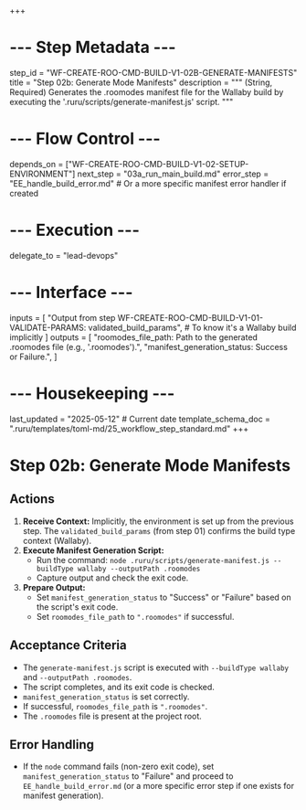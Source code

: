 +++
# --- Step Metadata ---
step_id = "WF-CREATE-ROO-CMD-BUILD-V1-02B-GENERATE-MANIFESTS"
title = "Step 02b: Generate Mode Manifests"
description = """
(String, Required) Generates the .roomodes manifest file for the Wallaby build
by executing the '.ruru/scripts/generate-manifest.js' script.
"""

# --- Flow Control ---
depends_on = ["WF-CREATE-ROO-CMD-BUILD-V1-02-SETUP-ENVIRONMENT"]
next_step = "03a_run_main_build.md"
error_step = "EE_handle_build_error.md" # Or a more specific manifest error handler if created

# --- Execution ---
delegate_to = "lead-devops"

# --- Interface ---
inputs = [
    "Output from step WF-CREATE-ROO-CMD-BUILD-V1-01-VALIDATE-PARAMS: validated_build_params", # To know it's a Wallaby build implicitly
]
outputs = [
    "roomodes_file_path: Path to the generated .roomodes file (e.g., '.roomodes').",
    "manifest_generation_status: Success or Failure.",
]

# --- Housekeeping ---
last_updated = "2025-05-12" # Current date
template_schema_doc = ".ruru/templates/toml-md/25_workflow_step_standard.md"
+++

# Step 02b: Generate Mode Manifests

## Actions

1.  **Receive Context:** Implicitly, the environment is set up from the previous step. The `validated_build_params` (from step 01) confirms the build type context (Wallaby).
2.  **Execute Manifest Generation Script:**
    *   Run the command: `node .ruru/scripts/generate-manifest.js --buildType wallaby --outputPath .roomodes`
    *   Capture output and check the exit code.
3.  **Prepare Output:**
    *   Set `manifest_generation_status` to "Success" or "Failure" based on the script's exit code.
    *   Set `roomodes_file_path` to `".roomodes"` if successful.

## Acceptance Criteria

*   The `generate-manifest.js` script is executed with `--buildType wallaby` and `--outputPath .roomodes`.
*   The script completes, and its exit code is checked.
*   `manifest_generation_status` is set correctly.
*   If successful, `roomodes_file_path` is `".roomodes"`.
*   The `.roomodes` file is present at the project root.

## Error Handling

*   If the `node` command fails (non-zero exit code), set `manifest_generation_status` to "Failure" and proceed to `EE_handle_build_error.md` (or a more specific error step if one exists for manifest generation).